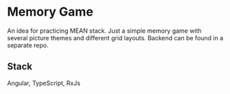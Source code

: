 # Memory Game

An idea for practicing MEAN stack. Just a simple memory game with several picture themes and different grid layouts. Backend can be found in a separate repo.

## Stack

Angular, TypeScript, RxJs